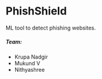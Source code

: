 # PhishShield
ML tool to detect phishing websites.


##### Team:
+ Krupa Nadgir
+ Mukund V
+ Nithyashree
